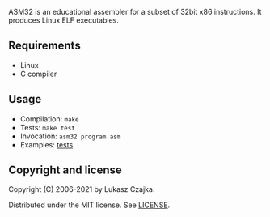 ASM32 is an educational assembler for a subset of 32bit x86 instructions. It produces Linux ELF executables.

Requirements
------------
* Linux
* C compiler

Usage
-----
* Compilation: `make`
* Tests: `make test`
* Invocation: `asm32 program.asm`
* Examples: [tests](tests/)

Copyright and license
---------------------

Copyright (C) 2006-2021 by Lukasz Czajka.

Distributed under the MIT license. See [LICENSE](LICENSE).
